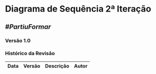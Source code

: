 # **Diagrama de Sequência 2ª Iteração**

##  ***#PartiuFormar***

### **Versão 1.0**

### Histórico da Revisão
Data|Versão|Descrição|Autor
----|------|---------|------------------
